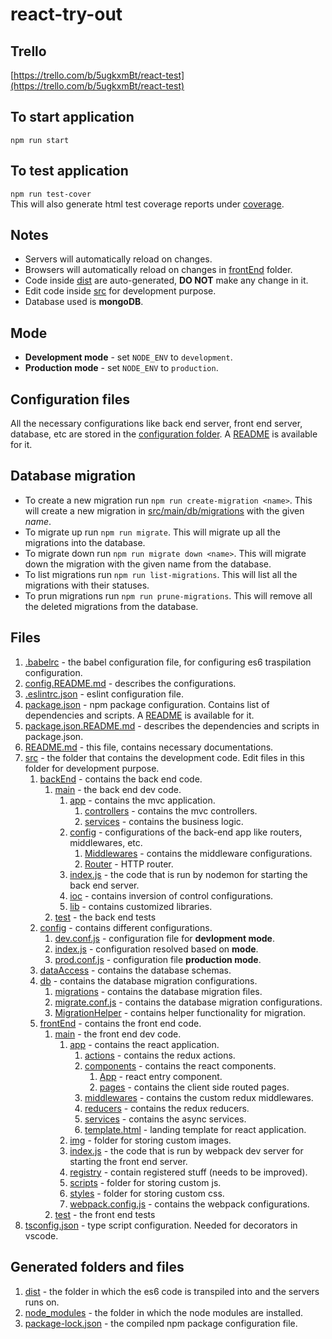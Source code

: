 # react-try-out
## Trello
[https://trello.com/b/5ugkxmBt/react-test](https://trello.com/b/5ugkxmBt/react-test)
## To start application
`npm run start`
## To test application
`npm run test-cover`<br />
This will also generate html test coverage reports under [coverage](coverage).
## Notes
- Servers will automatically reload on changes.
- Browsers will automatically reload on changes in [frontEnd](src/frontEnd/main) folder.
- Code inside [dist](dist) are auto-generated, **DO NOT** make any change in it.
- Edit code inside [src](src) for development purpose.
- Database used is **mongoDB**.
## Mode
- **Development mode** - set `NODE_ENV` to `development`.
- **Production mode** - set `NODE_ENV` to `production`.
## Configuration files
All the necessary configurations like back end server, front end server, database, etc are stored in the [configuration folder](src/main/config). A [README](config.README.md) is available for it.
## Database migration
- To create a new migration run `npm run create-migration <name>`. This will create a new migration in [src/main/db/migrations](src/main/db/migrations) with the given _name_.
- To migrate up run `npm run migrate`. This will migrate up all the migrations into the database.
- To migrate down run `npm run migrate down <name>`. This will migrate down the migration with the given name from the database.
- To list migrations run `npm run list-migrations`. This will list all the migrations with their statuses.
- To prun migrations run `npm run prune-migrations`. This will remove all the deleted migrations from the database.
## Files
1. [.babelrc](.babelrc) - the babel configuration file, for configuring es6 traspilation configuration.
1. [config.README.md](config.README.md) - describes the configurations.
1. [.eslintrc.json](.eslintrc.json) - eslint configuration file.
1. [package.json](package.json) - npm package configuration. Contains list of dependencies and scripts. A [README](package.json.README.md) is available for it.
1. [package.json.README.md](package.json.README.md) - describes the dependencies and scripts in package.json.
1. [README.md](README.md) - this file, contains necessary documentations.
1. [src](src) - the folder that contains the development code. Edit files in this folder for development purpose.
    1. [backEnd](src/backEnd) - contains the back end code.
        1. [main](src/backEnd/main) - the back end dev code.
            1. [app](src/backEnd/main/app) - contains the mvc application.
                1. [controllers](src/backEnd/main/app/controllers) - contains the mvc controllers.
                1. [services](src/backEnd/main/app/services) - contains the business logic.
            1. [config](src/backEnd/main/config) - configurations of the back-end app like routers, middlewares, etc.
                1. [Middlewares](src/backEnd/main/config/middlewares.js) - contains the middleware configurations.
                1. [Router](src/backEnd/main/config/router.js) - HTTP router.
            1. [index.js](src/backEnd/main/index.js) - the code that is run by nodemon for starting the back end server.
            1. [ioc](src/backEnd/main/ioc) - contains inversion of control configurations.
            1. [lib](src/backEnd/main/lib) - contains customized libraries.
        1. [test](src/backEnd/test) - the back end tests
    1. [config](src/config) - contains different configurations.
        1. [dev.conf.js](src/config/dev.conf.js) - configuration file for **devlopment mode**.
        1. [index.js](src/config/index.js) - configuration resolved based on **mode**.
        1. [prod.conf.js](src/config/prod.conf.js) - configuration file **production mode**.
    1. [dataAccess](src/dataAccess) - contains the database schemas.
    1. [db](src/db) - contains the database migration configurations.
        1. [migrations](src/db/migrations) - contains the database migration files.
        1. [migrate.conf.js](src/db/migrate.conf.js) - contains the database migration configurations.
        1. [MigrationHelper](src/db/migrationHelper.js) - contains helper functionality for migration.
    1. [frontEnd](src/frontEnd) - contains the front end code.
        1. [main](src/frontEnd/main) - the front end dev code.
            1. [app](src/frontEnd/main/app) - contains the react application.
                1. [actions](src/frontEnd/main/app/actions) - contains the redux actions.
                1. [components](src/frontEnd/main/app/components) - contains the react components.
                    1. [App](src/frontEnd/main/app/components/app.js) - react entry component.
                    1. [pages](src/frontEnd/main/app/components/pages) - contains the client side routed pages.
                1. [middlewares](src/frontEnd/main/app/middlewares) - contains the custom redux middlewares.
                1. [reducers](src/frontEnd/main/app/reducers) - contains the redux reducers.
                1. [services](src/frontEnd/main/app/services) - contains the async services.
                1. [template.html](src/frontEnd/main/app/template.html) - landing template for react application.
            1. [img](src/frontEnd/main/img) - folder for storing custom images.
            1. [index.js](src/frontEnd/main/index.js) - the code that is run by webpack dev server for starting the front end server.
            1. [registry](src/frontEnd/main/registry) - contain registered stuff (needs to be improved).
            1. [scripts](src/frontEnd/main/scripts) - folder for storing custom js.
            1. [styles](src/frontEnd/main/styles) - folder for storing custom css.
            1. [webpack.config.js](src/frontEnd/main/webpack.config.js) - contains the webpack configurations.
        1. [test](src/frontEnd/test) - the front end tests
1. [tsconfig.json](tsconfig.json) - type script configuration. Needed for decorators in vscode.
## Generated folders and files
1. [dist](dist) - the folder in which the es6 code is transpiled into and the servers runs on.
1. [node_modules](node_modules) - the folder in which the node modules are installed.
1. [package-lock.json](package-lock.json) - the compiled npm package configuration file.